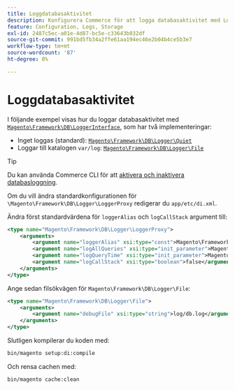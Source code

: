 ```yaml
---
title: Loggdatabasaktivitet
description: Konfigurera Commerce för att logga databasaktivitet med Logger-gränssnittet.
feature: Configuration, Logs, Storage
exl-id: 2487c5ec-a01e-4d87-bc5e-c33643b032df
source-git-commit: 991bd5fb34a2ffe61aa194ec46e2b04b4ce5b3e7
workflow-type: tm+mt
source-wordcount: '87'
ht-degree: 0%

---
```


# Loggdatabasaktivitet

I följande exempel visas hur du loggar databasaktivitet med [`Magento\Framework\DB\LoggerInterface`][interface], som har två implementeringar:

- Inget loggas (standard): [`Magento\Framework\DB\Logger\Quiet`][quiet]
- Loggar till katalogen `var/log`: [`Magento\Framework\DB\Logger\File`][file]

>[!TIP]
>
>Du kan använda Commerce CLI för att [aktivera och inaktivera databasloggning](../cli/enable-logging.md#database-logging).

Om du vill ändra standardkonfigurationen för `\Magento\Framework\DB\Logger\LoggerProxy` redigerar du `app/etc/di.xml`.

Ändra först standardvärdena för `loggerAlias` och `logCallStack` argument till:

```xml
<type name="Magento\Framework\DB\Logger\LoggerProxy">
    <arguments>
        <argument name="loggerAlias" xsi:type="const">Magento\Framework\DB\Logger\LoggerProxy::LOGGER_ALIAS_FILE</argument>
        <argument name="logAllQueries" xsi:type="init_parameter">Magento\Framework\Config\ConfigOptionsListConstants::CONFIG_PATH_DB_LOGGER_LOG_EVERYTHING</argument>
        <argument name="logQueryTime" xsi:type="init_parameter">Magento\Framework\Config\ConfigOptionsListConstants::CONFIG_PATH_DB_LOGGER_QUERY_TIME_THRESHOLD</argument>
        <argument name="logCallStack" xsi:type="boolean">false</argument>
    </arguments>
</type>
```

Ange sedan filsökvägen för `Magento\Framework\DB\Logger\File`:

```xml
<type name="Magento\Framework\DB\Logger\File">
    <arguments>
        <argument name="debugFile" xsi:type="string">log/db.log</argument>
    </arguments>
</type>
```

Slutligen kompilerar du koden med:

```bash
bin/magento setup:di:compile
```

Och rensa cachen med:

```bash
bin/magento cache:clean
```

<!-- link definitions -->

[file]: https://github.com/magento/magento2/blob/2.4/lib/internal/Magento/Framework/DB/Logger/File.php
[interface]: https://github.com/magento/magento2/blob/2.4/lib/internal/Magento/Framework/DB/LoggerInterface.php
[quiet]: https://github.com/magento/magento2/blob/2.4/lib/internal/Magento/Framework/DB/Logger/Quiet.php
